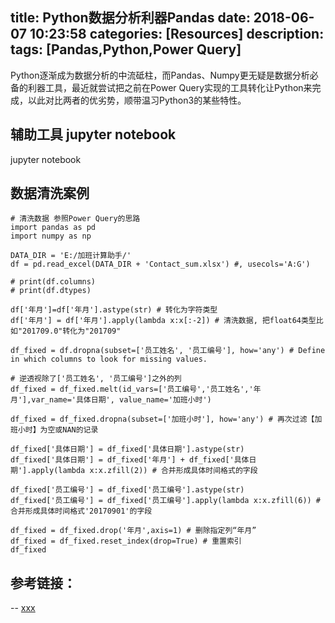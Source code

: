title: Python数据分析利器Pandas
date: 2018-06-07 10:23:58
categories: [Resources]
description:
tags: [Pandas,Python,Power Query]
---

Python逐渐成为数据分析的中流砥柱，而Pandas、Numpy更无疑是数据分析必备的利器工具，最近就尝试把之前在Power Query实现的工具转化让Python来完成，以此对比两者的优劣势，顺带温习Python3的某些特性。

## 辅助工具 jupyter notebook

jupyter notebook

## 数据清洗案例

    # 清洗数据 参照Power Query的思路
    import pandas as pd
    import numpy as np

    DATA_DIR = 'E:/加班计算助手/'
    df = pd.read_excel(DATA_DIR + 'Contact_sum.xlsx') #, usecols='A:G')

    # print(df.columns)
    # print(df.dtypes)

    df['年月']=df['年月'].astype(str) # 转化为字符类型
    df['年月'] = df['年月'].apply(lambda x:x[:-2]) # 清洗数据, 把float64类型比如"201709.0"转化为"201709"

    df_fixed = df.dropna(subset=['员工姓名', '员工编号'], how='any') # Define in which columns to look for missing values.

    # 逆透视除了['员工姓名', '员工编号']之外的列
    df_fixed = df_fixed.melt(id_vars=['员工编号','员工姓名','年月'],var_name='具体日期', value_name='加班小时')

    df_fixed = df_fixed.dropna(subset=['加班小时'], how='any') # 再次过滤【加班小时】为空或NAN的记录

    df_fixed['具体日期'] = df_fixed['具体日期'].astype(str)
    df_fixed['具体日期'] = df_fixed['年月'] + df_fixed['具体日期'].apply(lambda x:x.zfill(2)) # 合并形成具体时间格式的字段

    df_fixed['员工编号'] = df_fixed['员工编号'].astype(str)
    df_fixed['员工编号'] = df_fixed['员工编号'].apply(lambda x:x.zfill(6)) # 合并形成具体时间格式'20170901'的字段

    df_fixed = df_fixed.drop('年月',axis=1) # 删除指定列“年月”
    df_fixed = df_fixed.reset_index(drop=True) # 重置索引
    df_fixed


## 参考链接：

-- [xxx](http://xx.com)
